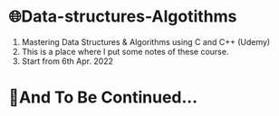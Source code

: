 # :globe_with_meridians:Data-structures-Algotithms
1. Mastering Data Structures &amp; Algorithms using C and C++ (Udemy)
2. This is a place where I put some notes of these course. 
3. Start from 6th Apr. 2022
# :safety_pin:And To Be Continued...

